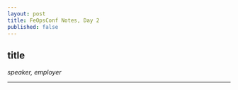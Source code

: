 ```yaml
---
layout: post
title: FeOpsConf Notes, Day 2
published: false
---
```


## title

*speaker, employer*

-----
